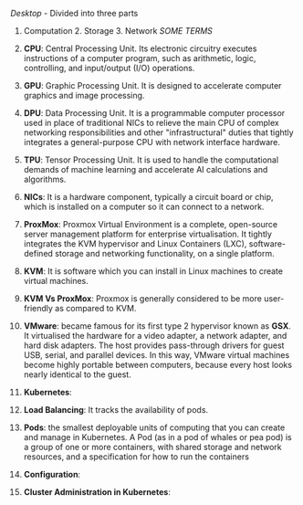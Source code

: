 *Desktop* - Divided into three parts
1. Computation 2. Storage 3. Network
*SOME TERMS*
1. **CPU**: Central Processing Unit. Its electronic circuitry executes instructions of a computer program, such as arithmetic, logic, controlling, and input/output (I/O) operations.
   
2. **GPU**: Graphic Processing Unit.  It is designed to accelerate computer graphics and image processing.
   
3. **DPU**: Data Processing Unit. It is a programmable computer processor used in place of traditional NICs to relieve the main CPU of complex networking responsibilities and other "infrastructural" duties that tightly integrates a general-purpose CPU with network interface hardware.
   
4. **TPU**: Tensor Processing Unit.  It is used to handle the computational demands of machine learning and accelerate AI calculations and algorithms.
   
5. **NICs**: It is a hardware component, typically a circuit board or chip, which is installed on a computer so it can connect to a network.
    
6.  **ProxMox**: Proxmox Virtual Environment is a complete, open-source server management platform for enterprise virtualisation. It tightly integrates the KVM hypervisor and Linux Containers (LXC), software-defined storage and networking functionality, on a single platform.
    
7.  **KVM**: It is software which you can install in Linux machines to create virtual machines.
    
8.  **KVM Vs ProxMox**:  Proxmox is generally considered to be more user-friendly as compared to KVM.

9. **VMware**: became famous for its first type 2 hypervisor known as **GSX**. It virtualised the hardware for a video adapter, a network adapter, and hard disk adapters. The host provides pass-through drivers for guest USB, serial, and parallel devices. In this way, VMware virtual machines become highly portable between computers, because every host looks nearly identical to the guest.

10. **Kubernetes**: 

11. **Load Balancing**: It tracks the availability of pods.

12. **Pods**: the smallest deployable units of computing that you can create and manage in Kubernetes. A Pod (as in a pod of whales or pea pod) is a group of one or more containers, with shared storage and network resources, and a specification for how to run the containers

13. **Configuration**:

14. **Cluster Administration in Kubernetes**:
